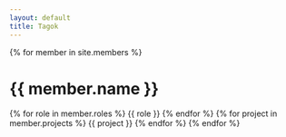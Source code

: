 ```yaml
---
layout: default
title: Tagok
---
```

{% for member in site.members %}
<h1 id='{{ member.username }}'>{{ member.name }}</h1>
  {% for role in member.roles %}
    {{ role }}
  {% endfor %}
  {% for project in member.projects %}
    {{ project }}
  {% endfor %}
{% endfor %}
